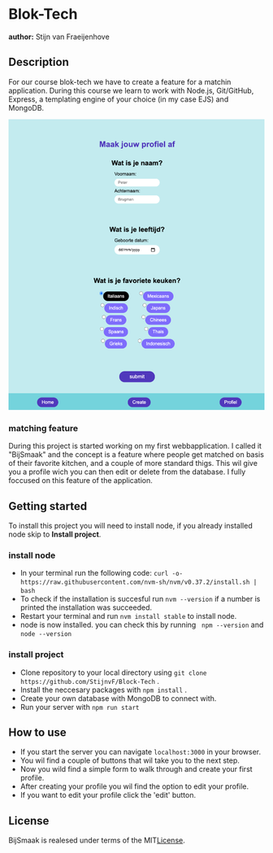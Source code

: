 # Blok-Tech
**author:** Stijn van Fraeijenhove

## Description
For our course blok-tech we have to create a feature for a matchin application. During this course we learn to work with Node.js, Git/GitHub, Express, a templating engine of your choice (in my case EJS) and MongoDB.

<img src="Wiki_img/Screen Shot Readme.png" alt="">

### matching feature
During this project is started working on my first webbapplication. I called it "BijSmaak" and the concept is a feature where people get matched on basis of their favorite kitchen, and a couple of more standard thigs. This wil give you a profile wich you can then edit or delete from the database. I fully foccused on this feature of the application.


## Getting started
To install this project you will need to install node, if you already installed node skip to **Install project**.

### install node
* In your terminal run the following code:
```curl -o- https://raw.githubusercontent.com/nvm-sh/nvm/v0.37.2/install.sh | bash```
* To check if the installation is succesful run ```nvm --version``` if a number is printed the installation was succeeded.
* Restart your terminal and run ```nvm install stable``` to install node.
* node is now installed. you can check this by running  ``` npm --version``` and ```node --version```

### install project
* Clone repository to your local directory using `git clone https://github.com/StijnvF/Block-Tech` .
* Install the neccesary packages with `npm install` .
* Create your own database with MongoDB to connect with.
* Run your server with `npm run start`

## How to use
* If you start the server you can navigate `localhost:3000` in your browser.
* You wil find a  couple of buttons that wil take you to the next step.
* Now you wild find a simple form to walk through and create your first profile.
* After creating your profile you wil find the option to edit your profile.
* If you want to edit your profile click the 'edit' button.

## License
BijSmaak is realesed under terms of the MIT[License](https://github.com/StijnvF/Block-Tech/blob/main/LICENSE).
